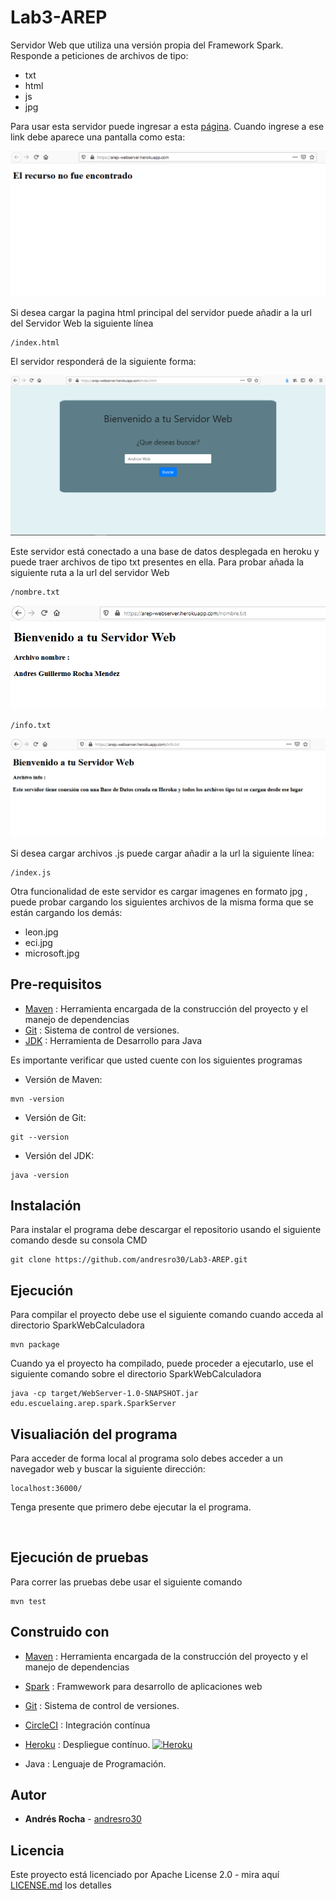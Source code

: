 # Lab3-AREP

Servidor Web que utiliza una versión propia del Framework Spark. Responde a peticiones de archivos de tipo:
* txt
* html
* js
* jpg

Para usar esta servidor puede ingresar a esta [página](https://arep-webserver.herokuapp.com). Cuando ingrese a ese link debe aparece una pantalla como esta:

![](https://github.com/andresro30/Lab3-AREP/blob/master/img/webserver-404.PNG)

Si desea cargar la pagina html principal del servidor puede añadir a la url del Servidor Web la siguiente línea 
```
/index.html
```
 
 El servidor responderá de la siguiente forma:
 
 ![](https://github.com/andresro30/Lab3-AREP/blob/master/img/webserver-index.PNG)
 
Este servidor está conectado a una base de datos desplegada en heroku y puede traer archivos de tipo txt presentes en ella. Para probar añada la siguiente ruta a la url del servidor Web
```
/nombre.txt
```
![](https://github.com/andresro30/Lab3-AREP/blob/master/img/wb-nombre.PNG)

```
/info.txt
```
![](https://github.com/andresro30/Lab3-AREP/blob/master/img/wb-info.PNG)

Si desea cargar archivos .js puede cargar añadir a la url la siguiente línea:
```
/index.js
```
Otra funcionalidad de este servidor es cargar imagenes en formato jpg , puede probar cargando los siguientes archivos de la misma forma que se están cargando los demás:
* leon.jpg
* eci.jpg
* microsoft.jpg


## Pre-requisitos
* [Maven](https://maven.apache.org/) : Herramienta encargada de la construcción del proyecto y el manejo de dependencias
* [Git](https://git-scm.com/) : Sistema de control de versiones.
* [JDK](https://www.oracle.com/technetwork/es/java/javase/downloads/index.html) : Herramienta de Desarrollo para Java 

Es importante verificar que usted cuente con los siguientes programas 
* Versión de Maven:
```
mvn -version
```
* Versión de Git:
```
git --version
```
* Versión del JDK:
```
java -version
```


## Instalación
Para instalar el programa debe descargar el repositorio usando el siguiente comando desde su consola CMD
```
git clone https://github.com/andresro30/Lab3-AREP.git
```
## Ejecución
Para compilar el proyecto debe use el siguiente comando cuando acceda al directorio SparkWebCalculadora
```
mvn package
```
Cuando ya el proyecto ha compilado, puede proceder a ejecutarlo, use el siguiente comando sobre el directorio SparkWebCalculadora
```
java -cp target/WebServer-1.0-SNAPSHOT.jar edu.escuelaing.arep.spark.SparkServer
```
## Visualiación del programa
Para acceder de forma local al programa solo debes acceder a un navegador web y buscar la siguiente dirección:
```
localhost:36000/
```
Tenga presente que primero debe ejecutar la el programa.

![]()

## Ejecución de pruebas
Para correr las pruebas debe usar el siguiente comando
```
mvn test
```

## Construido con
* [Maven](https://maven.apache.org/) : Herramienta encargada de la construcción del proyecto y el manejo de dependencias
* [Spark](https://spark.apache.org/docs/0.9.1/java-programming-guide.html) : Framwework para desarrollo de aplicaciones web
* [Git](https://git-scm.com/) : Sistema de control de versiones.
* [CircleCI](https://circleci.com/) : Integración contínua 
* [Heroku](https://dashboard.heroku.com/apps) : Despliegue contínuo. [![Heroku](https://www.herokucdn.com/deploy/button.png)](https://arep-webserver.herokuapp.com) 

* Java : Lenguaje de Programación.
## Autor
* **Andrés Rocha** - [andresro30](https://github.com/andresro30)

## Licencia 
Este proyecto está licenciado por Apache License 2.0 - mira aquí [LICENSE.md](LICENSE.txt) los detalles
